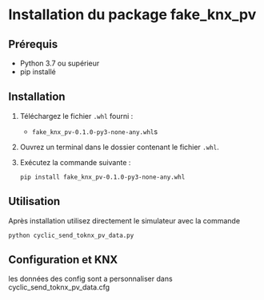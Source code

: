 # Installation du package fake_knx_pv

## Prérequis
- Python 3.7 ou supérieur
- pip installé

## Installation
1. Téléchargez le fichier `.whl` fourni :
   - `fake_knx_pv-0.1.0-py3-none-any.whl`s
2. Ouvrez un terminal dans le dossier contenant le fichier `.whl`.
3. Exécutez la commande suivante :
   
   ```
   pip install fake_knx_pv-0.1.0-py3-none-any.whl
   ```

## Utilisation
Après installation utilisez directement le simulateur avec la commande 
   ```
   python cyclic_send_toknx_pv_data.py 
   ```
## Configuration et KNX
les données des config sont a personnaliser dans  cyclic_send_toknx_pv_data.cfg


